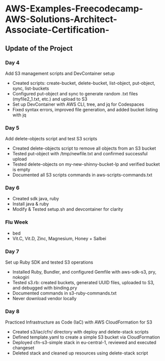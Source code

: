 # AWS-Examples-Freecodecamp-AWS-Solutions-Architect-Associate-Certification-


## Update of the Project

### Day 4

Add S3 management scripts and DevContainer setup

- Created scripts: create-bucket, delete-bucket, list-object, put-object, sync, list-buckets
- Configured put-object and sync to generate random .txt files (myfile2_1.txt, etc.) and upload to S3
- Set up DevContainer with AWS CLI, tree, and jq for Codespaces
- Fixed syntax errors, improved file generation, and added bucket listing with jq

### Day 5

Add delete-objects script and test S3 scripts

- Created delete-objects script to remove all objects from an S3 bucket
- Tested put-object with /tmp/newfile.txt and confirmed successful upload
- Tested delete-objects on my-new-shinny-bucket-lp and verified bucket is empty
- Documented all S3 scripts commands in aws-scripts-commands.txt

### Day 6
- Created sdk java, ruby
- Install java & ruby
- Modify & Tested setup.sh and devcontainer for clarity

### Flu Week
- bed
- Vit.C, Vit.D, Zinc, Magnesium, Honey + Salbei

### Day 7
Set up Ruby SDK and tested S3 operations

- Installed Ruby, Bundler, and configured Gemfile with aws-sdk-s3, pry, nokogiri
- Tested s3.rb: created buckets, generated UUID files, uploaded to S3, and debugged with binding.pry
- Documented commands in s3-ruby-commands.txt
- Never download vendor locally

### Day 8

Practiced Infrastructure as Code (IaC) with AWS CloudFormation for S3

- Created s3/iac/cfn/ directory with deploy and delete-stack scripts
- Defined template.yaml to create a simple S3 bucket via CloudFormation
- Deployed cfn-s3-simple stack in eu-central-1, reviewed and executed changeset
- Deleted stack and cleaned up resources using delete-stack script